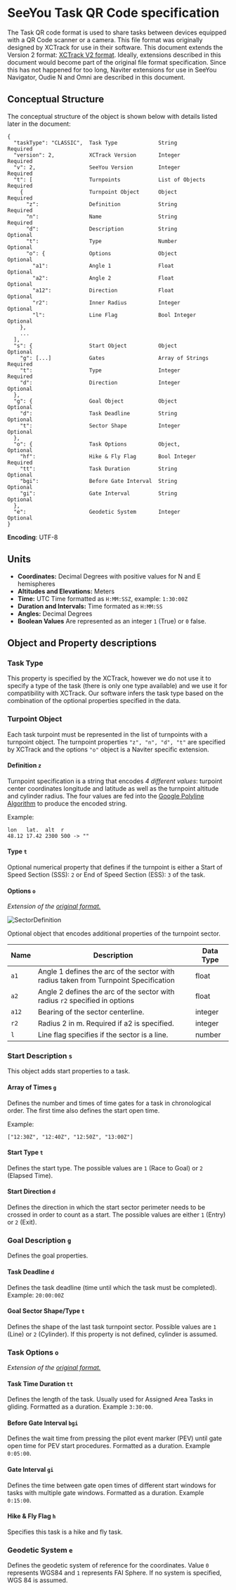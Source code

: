 # SeeYou Task QR Code specification

The Task QR code format is used to share tasks between devices equipped with a QR Code scanner or a camera. This file format was originally designed by XCTrack for use in their software. This document extends the Version 2 format: [XCTrack V2 format](https://xctrack.org/Competition_Interfaces.html). Ideally, extensions described in this document would become part of the original file format specification. Since this has not happened for too long, Naviter extensions for use in SeeYou Navigator, Oudie N and Omni are described in this document.


## Conceptual Structure

The conceptual structure of the object is shown below with details listed later in the document:

```
{
  "taskType": "CLASSIC",  Task Type             String            Required
  "version": 2,           XCTrack Version       Integer           Required
  "v": 2,                 SeeYou Version        Integer           Required
  "t": [                  Turnpoints            List of Objects   Required
    {                     Turnpoint Object      Object            Required
      "z":                Definition            String            Required
      "n":                Name                  String            Required
      "d":                Description           String            Optional 
      "t":                Type                  Number            Optional
      "o": {              Options               Object            Optional
        "a1":             Angle 1               Float             Optional
        "a2":             Angle 2               Float             Optional
        "a12":            Direction             Float             Optional
        "r2":             Inner Radius          Integer           Optional
        "l":              Line Flag             Bool Integer      Optional
    },
    ...
  ],
  "s": {                  Start Object          Object            Optional
    "g": [...]            Gates                 Array of Strings  Required      
    "t":                  Type                  Integer           Required
    "d":                  Direction             Integer           Optional
  },        
  "g": {                  Goal Object           Object            Optional
    "d":                  Task Deadline         String            Optional
    "t":                  Sector Shape          Integer           Optional
  },
  "o": {                  Task Options          Object,           Optional
    "hf":                 Hike & Fly Flag       Bool Integer      Required
    "tt":                 Task Duration         String            Optional
    "bgi":                Before Gate Interval  String            Optional
    "gi":                 Gate Interval         String            Optional
  },
  "e":                    Geodetic System       Integer           Optional
}
```

**Encoding**: UTF-8

## Units

- **Coordinates:** Decimal Degrees with positive values for N and E hemispheres
- **Altitudes and Elevations:** Meters
- **Time:** UTC Time formatted as `H:MM:SSZ`, example: `1:30:00Z`
- **Duration and Intervals:** Time formated as `H:MM:SS`
- **Angles:** Decimal Degrees
- **Boolean Values** Are represented as an integer `1` (True) or `0`  false.



## Object and Property descriptions

### Task Type 

This property is specified by the XCTrack, however we do not use it to specify a type of the task (there is only one type available) and we use it for compatibility with XCTrack. Our software infers the task type based on the combination of the optional properties specified in the data.

### Turpoint Object

Each task turpoint must be represented in the list of turnpoints with a turnpoint object. The turnpoint properties `"z", "n", "d", "t"` are specified by XCTrack and the options `"o"`  object is a Naviter specific extension.

#### Definition `z`

Turnpoint specification is a string that encodes *4 different values*: turpoint center coordinates longitude and latitude as well as the turnpoint altitude and cylinder radius. The four values are fed into the [Google Polyline Algorithm](https://developers.google.com/maps/documentation/utilities/polylinealgorithm) to produce the encoded string.

Example:

```
lon   lat.  alt  r  
48.12 17.42 2300 500 -> ""
```

#### Type `t`

Optional numerical property that defines if the turnpoint is either a Start of Speed Section (SSS): `2` or End of Speed Section (ESS): `3` of the task. 

#### Options `o`

*Extension of the [original format.](https://xctrack.org/Competition_Interfaces.html)*

![SectorDefinition](./images/SectorDefinition.png)

Optional object that encodes additional properties of the turnpoint sector. 

| Name  | Description                                                  | Data Type |
| ----- | ------------------------------------------------------------ | --------- |
| `a1`  | Angle 1 defines the arc of the sector with radius taken from Turnpoint Specification | float     |
| `a2`  | Angle 2 defines the arc of the sector with radius `r2` specified in options | float     |
| `a12` | Bearing of the sector centerline.                            | integer   |
| `r2`  | Radius 2 in m. Required if a2 is specified.                  | integer   |
| `l`   | Line flag specifies if the sector is a line.                 | number    |

### Start Description `s`

This object adds start properties to a task.

#### Array of Times `g`

Defines the number and times of time gates for a task in chronological order. The first time also defines the start open time.

Example:

```
["12:30Z", "12:40Z", "12:50Z", "13:00Z"]
```

#### Start Type `t`

Defines the start type. The possible values are `1` (Race to Goal) or `2` (Elapsed Time).

#### Start Direction `d`

Defines the direction in which the start sector perimeter needs to be crossed in order to count as a start. The possible values are either `1` (Entry) or `2` (Exit).

### Goal Description `g`

Defines the goal properties.

#### Task Deadline `d`

Defines the task deadline (time until which the task must be completed). Example: `20:00:00Z`

#### Goal Sector Shape/Type `t`

Defines the shape of the last task turnpoint sector. Possible values are `1` (Line) or `2` (Cylinder). If this property is not defined, cylinder is assumed.

### Task Options `o`

*Extension of the [original format.](https://xctrack.org/Competition_Interfaces.html)*

#### Task Time Duration  `tt`

Defines the length of the task. Usually used for Assigned Area Tasks in gliding. Formatted as a duration. Example `3:30:00`.

#### Before Gate Interval `bgi`

Defines the wait time from pressing the pilot event marker (PEV) until gate open time for PEV start procedures. Formatted as a duration. Example `0:05:00`.

#### Gate Interval `gi`

Defines the time between gate open times of different start windows for tasks with multiple gate windows. Formatted as a duration. Example `0:15:00`.

#### Hike & Fly Flag `h`

Specifies this task is a hike and fly task.

### Geodetic System `e`

Defines the geodetic system of reference for the coordinates. Value `0` represents WGS84 and `1` represents FAI Sphere. If no system is specified, WGS 84 is assumed.
